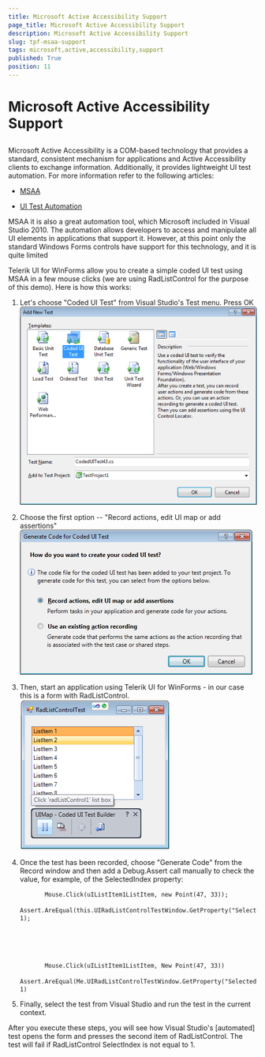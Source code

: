 ```yaml
---
title: Microsoft Active Accessibility Support
page_title: Microsoft Active Accessibility Support
description: Microsoft Active Accessibility Support
slug: tpf-msaa-support
tags: microsoft,active,accessibility,support
published: True
position: 11
---
```


# Microsoft Active Accessibility Support



## 

Microsoft Active Accessibility is a COM-based technology that provides a standard, consistent mechanism for applications and Active Accessibility
          clients to exchange information. Additionally, it provides lightweight UI test automation. For more information refer to the following articles:
        

* [MSAA](http://msdn.microsoft.com/en-us/library/ms971310.aspx)

* [UI Test Automation](http://msdn.microsoft.com/en-us/magazine/cc163864.aspx)

MSAA it is also a great automation tool, which Microsoft included in Visual Studio 2010. The automation allows developers to access and manipulate
          all UI elements in applications
          that support it. However, at this point only the standard Windows Forms controls have support for this technology, and it is quite limited
        

Telerik UI for WinForms allow you to create a simple coded UI test using MSAA in a few mouse clicks (we are using RadListControl for
          the purpose of this demo). Here is how this works:
        

1. Let's choose "Coded UI Test" from Visual Studio's Test menu. Press OK![tpf-msaa-support 001](images/tpf-msaa-support001.png)

1. Choose the first option -- "Record actions, edit UI map or add assertions"![tpf-msaa-support 002](images/tpf-msaa-support002.png)

1. Then, start an application using Telerik UI for WinForms - in our case this is a form with RadListControl.![tpf-msaa-support 003](images/tpf-msaa-support003.png)

1. Once the test has been recorded, choose "Generate Code" from the Record window and then add a Debug.Assert call manually
              to check the value, for example, of the SelectedIndex property:
            

	
              Mouse.Click(uIListItem1ListItem, new Point(47, 33));
              Assert.AreEqual(this.UIRadListControlTestWindow.GetProperty("SelectedIndex"), 1);
            



	
              Mouse.Click(uIListItem1ListItem, New Point(47, 33))
              Assert.AreEqual(Me.UIRadListControlTestWindow.GetProperty("SelectedIndex"), 1)
            



1. Finally, select the test from Visual Studio and run the test in the current context.

After you execute these steps, you will see how Visual Studio's [automated] test opens the form and presses the second
          item of RadListControl. The test will fail if RadListControl SelectIndex is not equal to 1.
        
